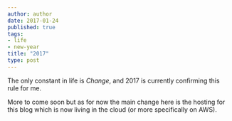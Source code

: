 ```yaml
---
author: author
date: 2017-01-24
published: true
tags:
- life
- new-year
title: "2017"
type: post
---
```


The only constant in life is _Change_, and 2017 is currently confirming this rule for me.

More to come soon but as for now the main change here is the hosting for this blog which is now living in the cloud (or more specifically on AWS).
